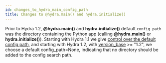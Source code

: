 ```yaml
---
id: changes_to_hydra_main_config_path
title: Changes to @hydra.main() and hydra.initialize()
---
```


Prior to Hydra 1.2, **@hydra.main()** and **hydra.initialize()** default `config path` was the directory containing the Python app (calling **@hydra.main()** or **hydra.initialize()**).
Starting with Hydra 1.1 we give [control over the default config path](../1.0_to_1.1/hydra_main_config_path.md),
and starting with Hydra 1.2, with [version_base](../version_base.md) >= "1.2", we choose a default config_path=None, indicating that no directory should be added to the config search path.
